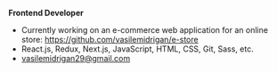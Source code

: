**Frontend Developer**

- Currently working on an e-commerce web application for an online store: https://github.com/vasilemidrigan/e-store
- React.js, Redux, Next.js, JavaScript, HTML, CSS, Git, Sass, etc.
- vasilemidrigan29@gmail.com 
